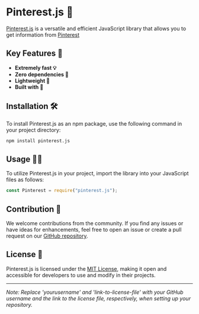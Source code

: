 # Pinterest.js 📌

[Pinterest.js]() is a versatile and efficient JavaScript library that allows you to get information from [Pinterest](https://pinterest.com)

## Key Features 🚀

- **Extremely fast 💡**
- **Zero dependencies 📝**
- **Lightweight 🎁**
- **Built with 🤍**

## Installation 🛠️

To install Pinterest.js as an npm package, use the following command in your project directory:

```bash
npm install pinterest.js
```

## Usage 🧑‍💻

To utilize Pinterest.js in your project, import the library into your JavaScript files as follows:

```javascript
const Pinterest = require("pinterest.js");
```

## Contribution 🤝

We welcome contributions from the community. If you find any issues or have ideas for enhancements, feel free to open an issue or create a pull request on our [GitHub repository](https://github.com/yourusername/pinterest.js).

## License 📜

Pinterest.js is licensed under the [MIT License](link-to-license-file), making it open and accessible for developers to use and modify in their projects.

---

_Note: Replace 'yourusername' and 'link-to-license-file' with your GitHub username and the link to the license file, respectively, when setting up your repository._
